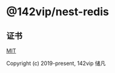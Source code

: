 # @142vip/nest-redis

## 证书

[MIT](https://opensource.org/license/MIT)

Copyright (c) 2019-present, 142vip 储凡
